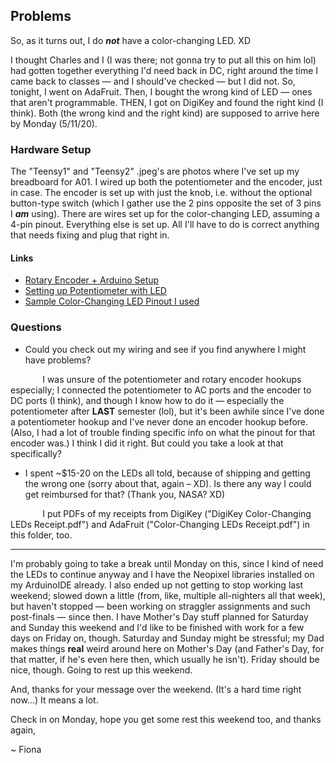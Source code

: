 ## Problems
So, as it turns out, I do ***not*** have a color-changing LED. XD 

I thought Charles and I (I was there; not gonna try to put all this on him lol) had gotten together everything I'd need back in DC, right around the time I came back to classes &mdash; and I should've checked &mdash; but I did not. So, tonight, I went on AdaFruit. Then, I bought the wrong kind of LED &mdash; ones that aren't programmable. THEN, I got on DigiKey and found the right kind (I think). Both (the wrong kind and the right kind) are supposed to arrive here by Monday (5/11/20).

### Hardware Setup
The "Teensy1" and "Teensy2" .jpeg's are photos where I've set up my breadboard for A01. I wired up both the potentiometer and the encoder, just in case. The encoder is set up with just the knob, i.e. without the optional button-type switch (which I gather use the 2 pins opposite the set of 3 pins I ***am*** using). There are wires set up for the color-changing LED, assuming a 4-pin pinout. Everything else is set up. All I'll have to do is correct anything that needs fixing and plug that right in.

#### Links
* [Rotary Encoder + Arduino Setup](https://bildr.org/2012/08/rotary-encoder-arduino/)
* [Setting up Potentiometer with LED](https://www.buildcircuit.com/project-3-arduino-potentiometer-and-led/)
* [Sample Color-Changing LED Pinout I used](https://cdn.sparkfun.com/assets/learn_tutorials/1/0/5/12986-02_Pinout.jpg)

### Questions
* Could you check out my wiring and see if you find anywhere I might have problems? 

&nbsp;&nbsp;&nbsp;&nbsp;&nbsp;&nbsp;&nbsp;&nbsp;&nbsp;&nbsp;&nbsp;&nbsp; I was unsure of the potentiometer and rotary encoder hookups especially; I connected the potentiometer to AC ports and the encoder to DC ports (I think), and though I know how to do it &mdash; especially the potentiometer after **LAST** semester (lol), but it's been awhile since I've done a potentiometer hookup and I've never done an encoder hookup before. (Also, I had a lot of trouble finding specific info on what the pinout for that encoder was.) I think I did it right. But could you take a look at that specifically?

* I spent ~$15-20 on the LEDs all told, because of shipping and getting the wrong one (sorry about that, again &ndash; XD). Is there any way I could get reimbursed for that? (Thank you, NASA? XD)

&nbsp;&nbsp;&nbsp;&nbsp;&nbsp;&nbsp;&nbsp;&nbsp;&nbsp;&nbsp;&nbsp;&nbsp; I put PDFs of my receipts from DigiKey ("DigiKey Color-Changing LEDs Receipt.pdf") and AdaFruit ("Color-Changing LEDs Receipt.pdf") in this folder, too.

***

I'm probably going to take a break until Monday on this, since I kind of need the LEDs to continue anyway and I have the Neopixel libraries installed on my ArduinoIDE already. I also ended up not getting to stop working last weekend; slowed down a little (from, like, multiple all-nighters all that week), but haven't stopped &mdash; been working on straggler assignments and such post-finals &mdash; since then. I have Mother's Day stuff planned for Saturday and Sunday this weekend and I'd like to be finished with work for a few days on Friday on, though. Saturday and Sunday might be stressful; my Dad makes things **real** weird around here on Mother's Day (and Father's Day, for that matter, if he's even here then, which usually he isn't). Friday should be nice, though. Going to rest up this weekend. 

And, thanks for your message over the weekend. (It's a hard time right now...) It means a lot. 

Check in on Monday, hope you get some rest this weekend too, and thanks again,

~ Fiona
